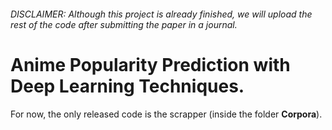 ###### _DISCLAIMER: Although this project is already finished, we will upload the rest of the code after submitting the paper in a journal._

# Anime Popularity Prediction with Deep Learning Techniques.

For now, the only released code is the scrapper (inside the folder **Corpora**).
